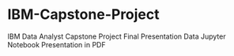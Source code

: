 # IBM-Capstone-Project
IBM Data Analyst Capstone Project
Final Presentation
Data Jupyter Notebook
Presentation in PDF
